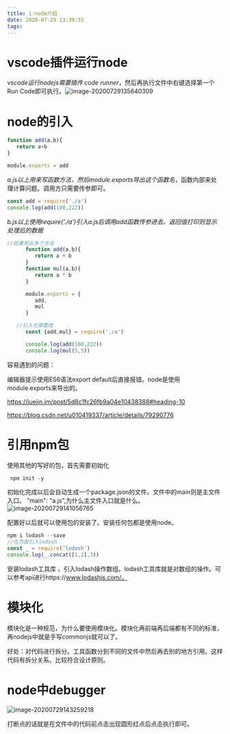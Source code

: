 ```yaml
---
title: 1:node介绍
date: 2020-07-29 13:39:33
tags:
---
```


# vscode插件运行node

*vscode运行nodejs需要插件  code runner*，然后再执行文件中右键选择第一个Run Code即可执行。![image-20200729135640309](https://zcx666666.oss-cn-beijing.aliyuncs.com/img/image-20200729135640309.png)

# node的引入

```javascript
function add(a,b){
   return a+b
}

module.exports = add
```

*a.js以上用来写函数方法，然后module.exports导出这个函数名*，函数内部来处理计算问题。调用方只需要传参即可。

```javascript
const add = require('./a')
console.log(add(100,222))
```

*b.js以上使用require('./a')引入a.js后调用add函数传参进去。返回值打印则显示处理后的数据*

```javascript
//如果导出多个方法
      function add(a,b){
         return a + b
      }
      function mul(a,b){
         return a * b
      }

      module.exports = {
         add,
         mul
      }

   //引入也需要改
      const {add,mul} = require('./a')

      console.log(add(100,222))
      console.log(mul(5,5))
```

容易遇到的问题：

编辑器提示使用ES6语法export default后直接报错。node是使用module.exports来导出的。

https://juejin.im/post/5d8c1fc26fb9a04e10438388#heading-10

  https://blog.csdn.net/u010419337/article/details/79290776

# 引用npm包

使用其他的写好的包，首先需要初始化

```javascript
 npm init -y
```

初始化完成以后会自动生成一个package.json的文件。文件中的main则是主文件入口。 "main": "a.js",为什么主文件入口就是什么。![image-20200729141056765](https://zcx666666.oss-cn-beijing.aliyuncs.com/img/image-20200729141056765.png)

配置好以后就可以使用包的安装了。安装任何包都是使用node。

```javascript
npm i lodash --save
//在页面引入lodash
const _ = require('lodash')
console.log(_.concat([1,2],3))
```

安装lodash工具库 ，引入lodash操作数组。lodash工具库就是对数组的操作。可以参考api进行https://www.lodashjs.com/。

# 模块化

模块化是一种规范，为什么要使用模块化。模块化再前端再后端都有不同的标准，再nodejs中就是手写commonjs就可以了。

好处：对代码进行拆分。工具函数分到不同的文件中然后再去别的地方引用。这样代码有拆分关系。比较符合设计原则。

# node中debugger

![image-20200729143259218](https://zcx666666.oss-cn-beijing.aliyuncs.com/img/image-20200729143259218.png)

打断点的话就是在文件中的代码前点击出现圆形红点后点击执行即可。
